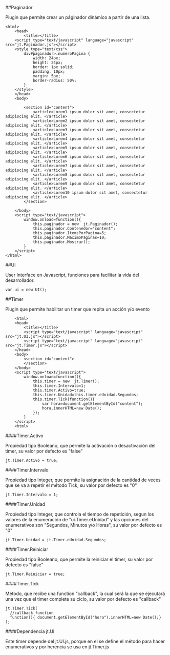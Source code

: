 ##Paginador

Plugin que permite crear un páginador dinámico a partir de una lista.

    <html>
    	<head>
    		<title></title>
    	<script type="text/javascript" language="javascript" src="jt.Paginador.js"></script>	
    	<style type="text/css">
    		div#paginador>.numeroPagina {
    			width: 24px;
    			height: 24px;
    			border: 1px solid;
    			padding: 10px;
    			margin: 5px;
    			border-radius: 50%;
    		}
    	</style>
    	</head>
    	<body>
    		
    		<section id="content">
    			<article>Lorem1 ipsum dolor sit amet, consectetur adipiscing elit. </article>
    			<article>Lorem2 ipsum dolor sit amet, consectetur adipiscing elit. </article>
    			<article>Lorem3 ipsum dolor sit amet, consectetur adipiscing elit. </article>
    			<article>Lorem4 ipsum dolor sit amet, consectetur adipiscing elit. </article>
    			<article>Lorem5 ipsum dolor sit amet, consectetur adipiscing elit. </article>
    			<article>Lorem6 ipsum dolor sit amet, consectetur adipiscing elit. </article>
    			<article>Lorem7 ipsum dolor sit amet, consectetur adipiscing elit. </article>
    			<article>Lorem8 ipsum dolor sit amet, consectetur adipiscing elit. </article>
    			<article>Lorem9 ipsum dolor sit amet, consectetur adipiscing elit. </article>
    			<article>Lorem10 ipsum dolor sit amet, consectetur adipiscing elit. </article>			
    		</section>
    		
    	</body>
    	<script type="text/javascript">
    		window.onload=function(){
    			this.paginador = new  jt.Paginador();		
    			this.paginador.Contenedor="content";
    			this.paginador.ItemsPorPagina=5;
    			this.paginador.MaximoPaginas=10;
    			this.paginador.Mostrar();
    		}
    	</script>
    </html>

##UI

User Interface en Javascript, funciones para facilitar la vida del desarrollador.

    var ui = new UI();
  
##Timer

Plugin que permite habilitar un timer que repita un acción y/o evento 

        <html>
    	<head>
    		<title></title>
    		<script type="text/javascript" language="javascript" src="jt.UI.js"></script>
    		<script type="text/javascript" language="javascript" src="jt.Timer.js"></script>		
    	</head>
    	<body>
    		<section id="content">
    		</section>
    	</body>
    	<script type="text/javascript">
    		window.onload=function(){
    			this.timer = new  jt.Timer();		
    			this.timer.Intervalo=1;
    			this.timer.Activo=true;
    			this.timer.Unidad=this.timer.eUnidad.Segundos;
    			this.timer.Tick(function(){
    				var hora=document.getElementById("content");
    				hora.innerHTML=new Date();
    			});
    		}
    	</script>
    	<html>

####Timer.Activo

Propiedad tipo Booleano, que permite la activación o desactivación del timer, su valor por defecto es "false"

    jt.Timer.Activo = true;

####Timer.Intervalo

Propiedad tipo Integer, que permite la asignación de la cantidad de veces que se va a repetir el método Tick, su valor por defecto es "0"

    jt.Timer.Intervalo = 1;

####Timer.Unidad

Propiedad tipo Integer, que controla el tiempo de repetición, segun los valores de la enumeración de "ui.Timer.eUnidad" y las opciones del enumerativos son "Segundos, Minutos y/o Horas", su valor por defecto es "0"

    jt.Timer.Unidad = jt.Timer.eUnidad.Segundos;

####Timer.Reiniciar

Propiedad tipo Booleano, que permite la reiniciar el timer, su valor por defecto es "false"

    jt.Timer.Reiniciar = true;

####Timer.Tick

Método, que recibe una function "callback", la cual será la que se ejecutará una vez que el timer complete su ciclo, su valor por defecto es "callback"

    jt.Timer.Tick(
      //callback function
      function(){ document.getElementById("hora").innerHTML=new Date();}
    );

####Dependencia jt.UI

Este timer depende del jt.UI.js, porque en el se define el método para hacer enumerativos y por herencia se usa en jt.Timer.js
    
